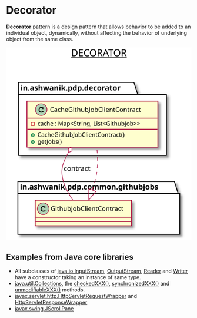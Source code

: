 # Decorator

**Decorator** pattern is a design pattern that allows behavior to be added to an individual object, dynamically, without affecting the behavior of underlying object from the same class.

![Decorator](/docs/images/decorator.svg)


## Examples from Java core libraries

- All subclasses of [java.io.InputStream](http://docs.oracle.com/javase/8/docs/api/java/io/InputStream.html), [OutputStream](http://docs.oracle.com/javase/8/docs/api/java/io/OutputStream.html), [Reader](http://docs.oracle.com/javase/8/docs/api/java/io/Reader.html) and [Writer](http://docs.oracle.com/javase/8/docs/api/java/io/Writer.html) have a constructor taking an instance of same type.
- [java.util.Collections](http://docs.oracle.com/javase/8/docs/api/java/util/Collections.html), the [checkedXXX()](http://docs.oracle.com/javase/8/docs/api/java/util/Collections.html#checkedCollection-java.util.Collection-java.lang.Class-), [synchronizedXXX()](http://docs.oracle.com/javase/8/docs/api/java/util/Collections.html#synchronizedCollection-java.util.Collection-) and [unmodifiableXXX()](http://docs.oracle.com/javase/8/docs/api/java/util/Collections.html#unmodifiableCollection-java.util.Collection-) methods.
- [javax.servlet.http.HttpServletRequestWrapper](http://docs.oracle.com/javaee/7/api/javax/servlet/http/HttpServletRequestWrapper.html) and [HttpServletResponseWrapper](http://docs.oracle.com/javaee/7/api/javax/servlet/http/HttpServletResponseWrapper.html)
- [javax.swing.JScrollPane](https://docs.oracle.com/javase/7/docs/api/javax/swing/JScrollPane.html)
